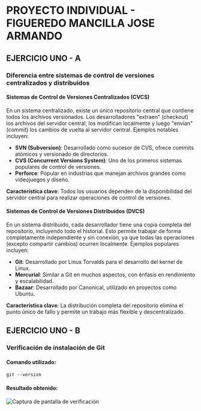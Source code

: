 # PROYECTO INDIVIDUAL - FIGUEREDO MANCILLA JOSE ARMANDO

## EJERCICIO UNO - A

### Diferencia entre sistemas de control de versiones centralizados y distribuidos

#### Sistemas de Control de Versiones Centralizados (CVCS)

En un sistema centralizado, existe un único repositorio central que contiene todos los archivos versionados. Los desarrolladores "extraen" (checkout) los archivos del servidor central, los modifican localmente y luego "envían" (commit) los cambios de vuelta al servidor central. Ejemplos notables incluyen:

- **SVN (Subversion)**: Desarrollado como sucesor de CVS, ofrece commits atómicos y versionado de directorios.
- **CVS (Concurrent Versions System)**: Uno de los primeros sistemas populares de control de versiones.
- **Perforce**: Popular en industrias que manejan archivos grandes como videojuegos y diseño.

**Característica clave**: Todos los usuarios dependen de la disponibilidad del servidor central para realizar operaciones de control de versiones.

#### Sistemas de Control de Versiones Distribuidos (DVCS)

En un sistema distribuido, cada desarrollador tiene una copia completa del repositorio, incluyendo todo el historial. Esto permite trabajar de forma completamente independiente y sin conexión, ya que todas las operaciones (excepto compartir cambios) ocurren localmente. Ejemplos populares incluyen:

- **Git**: Desarrollado por Linus Torvalds para el desarrollo del kernel de Linux.
- **Mercurial**: Similar a Git en muchos aspectos, con énfasis en rendimiento y escalabilidad.
- **Bazaar**: Desarrollado por Canonical, utilizado en proyectos como Ubuntu.

**Característica clave**: La distribución completa del repositorio elimina el punto único de fallo y permite un trabajo más flexible y descentralizado.

## EJERCICIO UNO - B

### Verificación de instalación de Git

#### Comando utilizado:
```git --version```

#### Resultado obtenido:
![Captura de pantalla de verificación](/RESOURCES/version.png)

